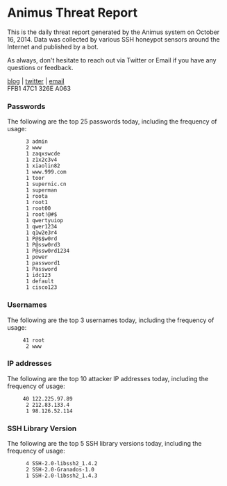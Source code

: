 # Animus Threat Report

This is the daily threat report generated by the Animus system on October 16, 2014. Data was collected by various SSH honeypot sensors around the Internet and published by a bot.  

As always, don't hesitate to reach out via Twitter or Email if you have any questions or feedback.  

[blog](http://morris.guru) | [twitter](https://twitter.com/andrew___morris) | [email](mailto:andrew@morris.guru)  
FFB1 47C1 326E A063  
### Passwords
The following are the top 25 passwords today, including the frequency of usage:
```
      3 admin
      2 www
      1 zaqxswcde
      1 z1x2c3v4
      1 xiaolin82
      1 www.999.com
      1 toor
      1 supernic.cn
      1 superman
      1 roota
      1 root1
      1 root00
      1 root!@#$
      1 qwertyuiop
      1 qwer1234
      1 q1w2e3r4
      1 P@$$w0rd
      1 P@ssw0rd3
      1 P@ssw0rd1234
      1 power
      1 password1
      1 Password
      1 idc123
      1 default
      1 cisco123
```

### Usernames
The following are the top 3 usernames today, including the frequency of usage:
```
     41 root
      2 www
```

### IP addresses
The following are the top 10 attacker IP addresses today, including the frequency of usage:
```
     40 122.225.97.89
      2 212.83.133.4
      1 98.126.52.114
```

### SSH Library Version
The following are the top 5 SSH library versions today, including the frequency of usage:
```
      4 SSH-2.0-libssh2_1.4.2
      2 SSH-2.0-Granados-1.0
      1 SSH-2.0-libssh2_1.4.3
```
